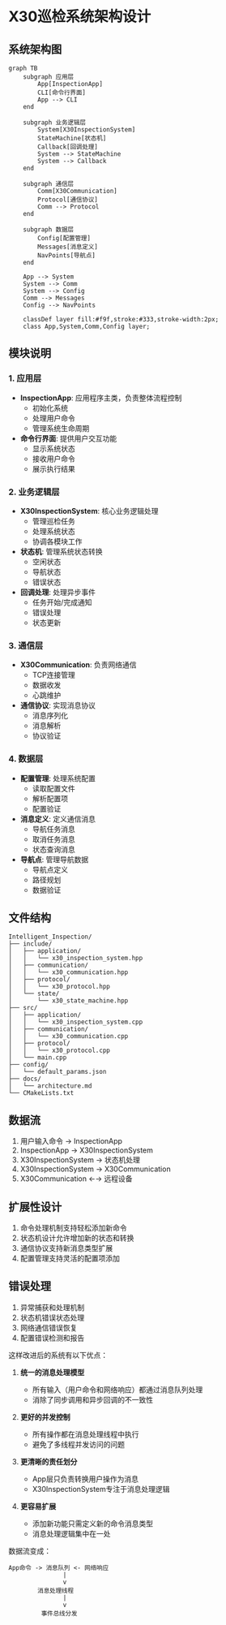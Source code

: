 # X30巡检系统架构设计

## 系统架构图

```mermaid
graph TB
    subgraph 应用层
        App[InspectionApp]
        CLI[命令行界面]
        App --> CLI
    end

    subgraph 业务逻辑层
        System[X30InspectionSystem]
        StateMachine[状态机]
        Callback[回调处理]
        System --> StateMachine
        System --> Callback
    end

    subgraph 通信层
        Comm[X30Communication]
        Protocol[通信协议]
        Comm --> Protocol
    end

    subgraph 数据层
        Config[配置管理]
        Messages[消息定义]
        NavPoints[导航点]
    end

    App --> System
    System --> Comm
    System --> Config
    Comm --> Messages
    Config --> NavPoints

    classDef layer fill:#f9f,stroke:#333,stroke-width:2px;
    class App,System,Comm,Config layer;
```

## 模块说明

### 1. 应用层
- **InspectionApp**: 应用程序主类，负责整体流程控制
  - 初始化系统
  - 处理用户命令
  - 管理系统生命周期
- **命令行界面**: 提供用户交互功能
  - 显示系统状态
  - 接收用户命令
  - 展示执行结果

### 2. 业务逻辑层
- **X30InspectionSystem**: 核心业务逻辑处理
  - 管理巡检任务
  - 处理系统状态
  - 协调各模块工作
- **状态机**: 管理系统状态转换
  - 空闲状态
  - 导航状态
  - 错误状态
- **回调处理**: 处理异步事件
  - 任务开始/完成通知
  - 错误处理
  - 状态更新

### 3. 通信层
- **X30Communication**: 负责网络通信
  - TCP连接管理
  - 数据收发
  - 心跳维护
- **通信协议**: 实现消息协议
  - 消息序列化
  - 消息解析
  - 协议验证

### 4. 数据层
- **配置管理**: 处理系统配置
  - 读取配置文件
  - 解析配置项
  - 配置验证
- **消息定义**: 定义通信消息
  - 导航任务消息
  - 取消任务消息
  - 状态查询消息
- **导航点**: 管理导航数据
  - 导航点定义
  - 路径规划
  - 数据验证

## 文件结构

```
Intelligent_Inspection/
├── include/
│   ├── application/
│   │   └── x30_inspection_system.hpp
│   ├── communication/
│   │   └── x30_communication.hpp
│   ├── protocol/
│   │   └── x30_protocol.hpp
│   └── state/
│       └── x30_state_machine.hpp
├── src/
│   ├── application/
│   │   └── x30_inspection_system.cpp
│   ├── communication/
│   │   └── x30_communication.cpp
│   ├── protocol/
│   │   └── x30_protocol.cpp
│   └── main.cpp
├── config/
│   └── default_params.json
├── docs/
│   └── architecture.md
└── CMakeLists.txt
```

## 数据流

1. 用户输入命令 → InspectionApp
2. InspectionApp → X30InspectionSystem
3. X30InspectionSystem → 状态机处理
4. X30InspectionSystem → X30Communication
5. X30Communication ←→ 远程设备

## 扩展性设计

1. 命令处理机制支持轻松添加新命令
2. 状态机设计允许增加新的状态和转换
3. 通信协议支持新消息类型扩展
4. 配置管理支持灵活的配置项添加

## 错误处理

1. 异常捕获和处理机制
2. 状态机错误状态处理
3. 网络通信错误恢复
4. 配置错误检测和报告


这样改进后的系统有以下优点：

1. **统一的消息处理模型**
   - 所有输入（用户命令和网络响应）都通过消息队列处理
   - 消除了同步调用和异步回调的不一致性

2. **更好的并发控制**
   - 所有操作都在消息处理线程中执行
   - 避免了多线程并发访问的问题

3. **更清晰的责任划分**
   - App层只负责转换用户操作为消息
   - X30InspectionSystem专注于消息处理逻辑

4. **更容易扩展**
   - 添加新功能只需定义新的命令消息类型
   - 消息处理逻辑集中在一处

数据流变成：
```
App命令 -> 消息队列 <- 网络响应
               |
               v
        消息处理线程
               |
               v
         事件总线分发
